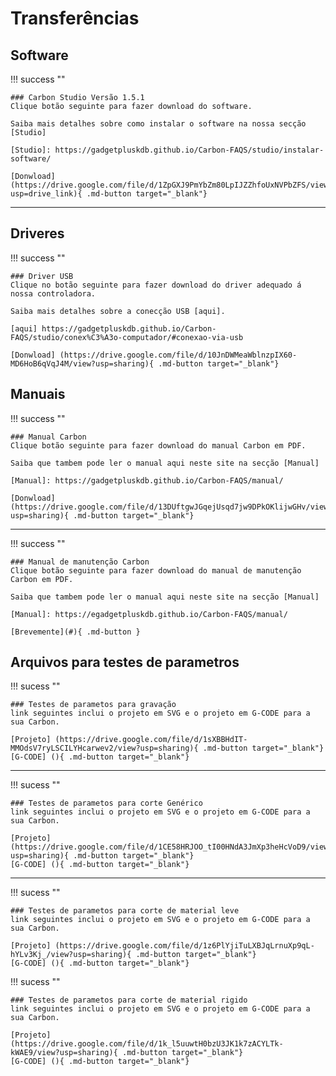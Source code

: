 # Transferências

## Software

!!! success ""

    ### Carbon Studio Versão 1.5.1
    Clique botão seguinte para fazer download do software.
    
    Saiba mais detalhes sobre como instalar o software na nossa secção [Studio]

    [Studio]: https://gadgetpluskdb.github.io/Carbon-FAQS/studio/instalar-software/

    [Donwload](https://drive.google.com/file/d/1ZpGXJ9PmYbZm80LpIJZZhfoUxNVPbZFS/view?usp=drive_link){ .md-button target="_blank"}   

---

## Driveres

!!! success ""

    ### Driver USB
    Clique no botão seguinte para fazer download do driver adequado á nossa controladora.

    Saiba mais detalhes sobre a conecção USB [aqui].

    [aqui] https://gadgetpluskdb.github.io/Carbon-FAQS/studio/conex%C3%A3o-computador/#conexao-via-usb

    [Donwload] (https://drive.google.com/file/d/10JnDWMeaWblnzpIX60-MD6HoB6qVqJ4M/view?usp=sharing){ .md-button target="_blank"}  


## Manuais

!!! success ""

    ### Manual Carbon
    Clique botão seguinte para fazer download do manual Carbon em PDF.
    
    Saiba que tambem pode ler o manual aqui neste site na secção [Manual]

    [Manual]: https://gadgetpluskdb.github.io/Carbon-FAQS/manual/

    [Donwload](https://drive.google.com/file/d/13DUftgwJGqejUsqd7jw9DPkOKlijwGHv/view?usp=sharing){ .md-button target="_blank"}

---

!!! success ""

    ### Manual de manutenção Carbon
    Clique botão seguinte para fazer download do manual de manutenção Carbon em PDF.
    
    Saiba que tambem pode ler o manual aqui neste site na secção [Manual]

    [Manual]: https://egadgetpluskdb.github.io/Carbon-FAQS/manual/

    [Brevemente](#){ .md-button }

## Arquivos para testes de parametros

!!! sucess ""

    ### Testes de parametos para gravação
    link seguintes inclui o projeto em SVG e o projeto em G-CODE para a sua Carbon.

    [Projeto] (https://drive.google.com/file/d/1sXBBHdIT-MMOdsV7ryLSCILYHcarwev2/view?usp=sharing){ .md-button target="_blank"}
    [G-CODE] (){ .md-button target="_blank"}

---

!!! sucess ""

    ### Testes de parametos para corte Genérico
    link seguintes inclui o projeto em SVG e o projeto em G-CODE para a sua Carbon.

    [Projeto] (https://drive.google.com/file/d/1CE58HRJOO_tI00HNdA3JmXp3heHcVoD9/view?usp=sharing){ .md-button target="_blank"}
    [G-CODE] (){ .md-button target="_blank"}

---

!!! sucess ""

    ### Testes de parametos para corte de material leve
    link seguintes inclui o projeto em SVG e o projeto em G-CODE para a sua Carbon.

    [Projeto] (https://drive.google.com/file/d/1z6PlYjiTuLXBJqLrnuXp9qL-hYLv3Kj_/view?usp=sharing){ .md-button target="_blank"}
    [G-CODE] (){ .md-button target="_blank"}

!!! sucess ""

    ### Testes de parametos para corte de material rigido
    link seguintes inclui o projeto em SVG e o projeto em G-CODE para a sua Carbon.

    [Projeto] (https://drive.google.com/file/d/1k_l5uuwtH0bzU3JK1k7zACYLTk-kWAE9/view?usp=sharing){ .md-button target="_blank"}
    [G-CODE] (){ .md-button target="_blank"}    